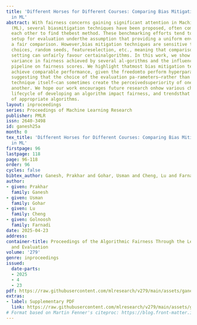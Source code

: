 ```yaml
---
title: 'Different Horses for Different Courses: Comparing Bias Mitigation Algorithms
  in ML'
abstract: With fairness concerns gaining significant attention in Machine Learning
  (ML), several biasmitigation techniques have been proposed, often compared against
  each other to find thebest method. These benchmarking efforts tend to use a common
  setup for evaluation underthe assumption that providing a uniform environment ensures
  a fair comparison. However,bias mitigation techniques are sensitive to hyperparameter
  choices, random seeds, featureselection, etc., meaning that comparison on just one
  setting can unfairly favour certainalgorithms. In this work, we show significant
  variance in fairness achieved by several al-gorithms and the influence of the learning
  pipeline on fairness scores. We highlight thatmost bias mitigation techniques can
  achieve comparable performance, given the freedomto perform hyperparameter optimization,
  suggesting that the choice of the evaluation pa-rameters—rather than the mitigation
  technique itself—can sometimes create the perceivedsuperiority of one method over
  another. We hope our work encourages future research onhow various choices in the
  lifecycle of developing an algorithm impact fairness, and trendsthat guide the selection
  of appropriate algorithms.
layout: inproceedings
series: Proceedings of Machine Learning Research
publisher: PMLR
issn: 2640-3498
id: ganesh25a
month: 0
tex_title: 'Different Horses for Different Courses: Comparing Bias Mitigation Algorithms
  in ML'
firstpage: 96
lastpage: 118
page: 96-118
order: 96
cycles: false
bibtex_author: Ganesh, Prakhar and Gohar, Usman and Cheng, Lu and Farnadi, Golnoosh
author:
- given: Prakhar
  family: Ganesh
- given: Usman
  family: Gohar
- given: Lu
  family: Cheng
- given: Golnoosh
  family: Farnadi
date: 2025-04-23
address:
container-title: Proceedings of the Algorithmic Fairness Through the Lens of Metrics
  and Evaluation
volume: '279'
genre: inproceedings
issued:
  date-parts:
  - 2025
  - 4
  - 23
pdf: https://raw.githubusercontent.com/mlresearch/v279/main/assets/ganesh25a/ganesh25a.pdf
extras:
- label: Supplementary PDF
  link: https://raw.githubusercontent.com/mlresearch/v279/main/assets/ganesh25a/ganesh25a-supp.pdf
# Format based on Martin Fenner's citeproc: https://blog.front-matter.io/posts/citeproc-yaml-for-bibliographies/
---
```

